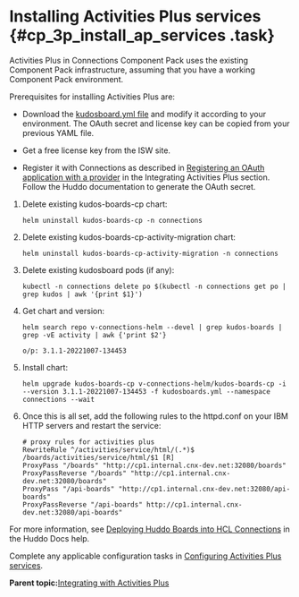 # Installing Activities Plus services {#cp_3p_install_ap_services .task}

Activities Plus in Connections Component Pack uses the existing Component Pack infrastructure, assuming that you have a working Component Pack environment.

Prerequisites for installing Activities Plus are:

-   Download the [kudosboard.yml file](https://github.com/HCL-TECH-SOFTWARE/connections-automation/tree/main/roles/hcl/component-pack-harbor/templates/helmvars/kudosboards.yml.j2) and modify it according to your environment. The OAuth secret and license key can be copied from your previous YAML file.

-   Get a free license key from the ISW site.

-   Register it with Connections as described in [Registering an OAuth application with a provider](cp_3p_config_ap_oauth.md) in the Integrating Activities Plus section. Follow the Huddo documentation to generate the OAuth secret.


1.  Delete existing kudos-boards-cp chart:

    ``` {#codeblock_idr_45r_bvb}
    helm uninstall kudos-boards-cp -n connections
    ```

2.  Delete existing kudos-boards-cp-activity-migration chart:

    ``` {#codeblock_o5y_td4_hvb}
    helm uninstall kudos-boards-cp-activity-migration -n connections
    ```

3.  Delete existing kudosboard pods \(if any\):

    ``` {#codeblock_jdr_45r_bvb}
    kubectl -n connections delete po $(kubectl -n connections get po | grep kudos | awk '{print $1}')
    ```

4.  Get chart and version:

    ``` {#codeblock_kdr_45r_bvb}
    helm search repo v-connections-helm --devel | grep kudos-boards | grep -vE activity | awk {'print $2'}
    ```

    ``` {#codeblock_ajz_4fh_dvb}
    o/p: 3.1.1-20221007-134453
    ```

5.  Install chart:

    ``` {#codeblock_ldr_45r_bvb}
    helm upgrade kudos-boards-cp v-connections-helm/kudos-boards-cp -i --version 3.1.1-20221007-134453 -f kudosboards.yml --namespace connections --wait
    ```

6.  Once this is all set, add the following rules to the httpd.conf on your IBM HTTP servers and restart the service:

    ``` {#codeblock_sbn_1np_fvb}
    # proxy rules for activities plus 
    RewriteRule ^/activities/service/html/(.*)$ /boards/activities/service/html/$1 [R] 
    ProxyPass "/boards" "http://cp1.internal.cnx-dev.net:32080/boards" 
    ProxyPassReverse "/boards" "http://cp1.internal.cnx-dev.net:32080/boards" 
    ProxyPass "/api-boards" "http://cp1.internal.cnx-dev.net:32080/api-boards" 
    ProxyPassReverse "/api-boards" http://cp1.internal.cnx-dev.net:32080/api-boards"
    ```


For more information, see [Deploying Huddo Boards into HCL Connections](https://docs.huddo.com/boards/cp/) in the Huddo Docs help.

Complete any applicable configuration tasks in [Configuring Activities Plus services](cp_3p_config_ap_intro.md).

**Parent topic:**[Integrating with Activities Plus](../install/cp_3p_integrate_intro.md)

